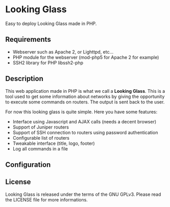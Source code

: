 Looking Glass
=============

Easy to deploy Looking Glass made in PHP.

Requirements
------------

  * Webserver such as Apache 2, or Lighttpd, etc…
  * PHP module for the webserver (mod-php5 for Apache 2 for example)
  * SSH2 library for PHP libssh2-php

Description
-----------

This web application made in PHP is what we call a **Looking Glass**. This is a
tool used to get some information about networks by giving the opportunity to
execute some commands on routers. The output is sent back to the user.

For now this looking glass is quite simple. Here you have some features:

  * Interface using Javascript and AJAX calls (needs a decent browser)
  * Support of Juniper routers
  * Support of SSH connection to routers using password authentication
  * Configurable list of routers
  * Tweakable interface (title, logo, footer)
  * Log all commands in a file

Configuration
-------------

License
-------

Looking Glass is released under the terms of the GNU GPLv3. Please read the
LICENSE file for more informations.
